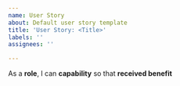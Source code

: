 ```yaml
---
name: User Story
about: Default user story template
title: 'User Story: <Title>'
labels: ''
assignees: ''

---
```


As a **role**, I can **capability** so that **received benefit**
